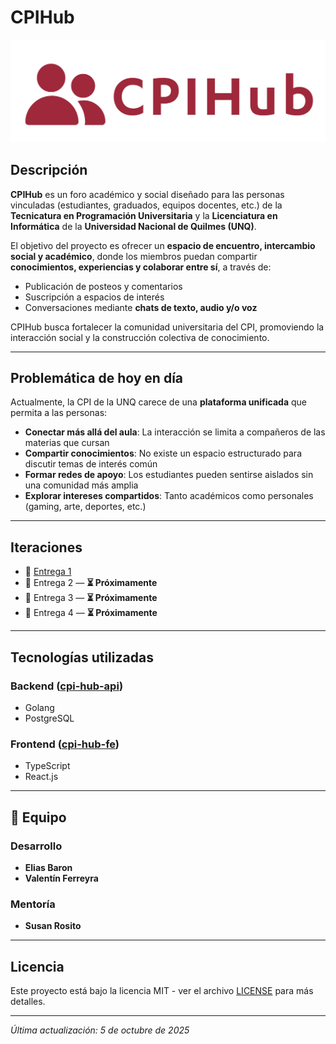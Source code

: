 # CPIHub

![CPIHub logo](logo-CPIHub.png)

## Descripción
**CPIHub** es un foro académico y social diseñado para las personas vinculadas (estudiantes, graduados, equipos docentes, etc.) de la **Tecnicatura en Programación Universitaria** y la **Licenciatura en Informática** de la **Universidad Nacional de Quilmes (UNQ)**.  

El objetivo del proyecto es ofrecer un **espacio de encuentro, intercambio social y académico**, donde los miembros puedan compartir **conocimientos, experiencias y colaborar entre sí**, a través de:  

- Publicación de posteos y comentarios  
- Suscripción a espacios de interés  
- Conversaciones mediante **chats de texto, audio y/o voz**  

CPIHub busca fortalecer la comunidad universitaria del CPI, promoviendo la interacción social y la construcción colectiva de conocimiento.  

---

## Problemática de hoy en día
Actualmente, la CPI de la UNQ carece de una **plataforma unificada** que permita a las personas:

- **Conectar más allá del aula**: La interacción se limita a compañeros de las materias que cursan
- **Compartir conocimientos**: No existe un espacio estructurado para discutir temas de interés común
- **Formar redes de apoyo**: Los estudiantes pueden sentirse aislados sin una comunidad más amplia
- **Explorar intereses compartidos**: Tanto académicos como personales (gaming, arte, deportes, etc.)

---

## Iteraciones
- 📌 [Entrega 1](/entrega-1/README.md)
- 📌 Entrega 2 — **⏳ Próximamente**  
- 📌 Entrega 3 — **⏳ Próximamente**  
- 📌 Entrega 4 — **⏳ Próximamente**  

---

## Tecnologías utilizadas

### Backend ([cpi-hub-api](https://github.com/EliasBaron/cpi-hub-api))
- Golang
- PostgreSQL

### Frontend ([cpi-hub-fe](https://github.com/EliasBaron/cpi-hub-fe))
- TypeScript
- React.js

---

## 👥 Equipo
### Desarrollo
- **Elias Baron**  
- **Valentín Ferreyra**

### Mentoría
- **Susan Rosito**

---

## Licencia
Este proyecto está bajo la licencia MIT - ver el archivo [LICENSE](LICENSE) para más detalles.

---

_Última actualización: 5 de octubre de 2025_
